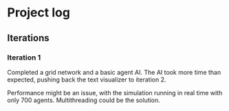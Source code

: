 # Project log

## Iterations

### Iteration 1
Completed a grid network and a basic agent AI.
The AI took more time than expected, pushing back the text visualizer to iteration 2.

Performance might be an issue, with the simulation running in real time with only 700 agents. Multithreading could be the solution.